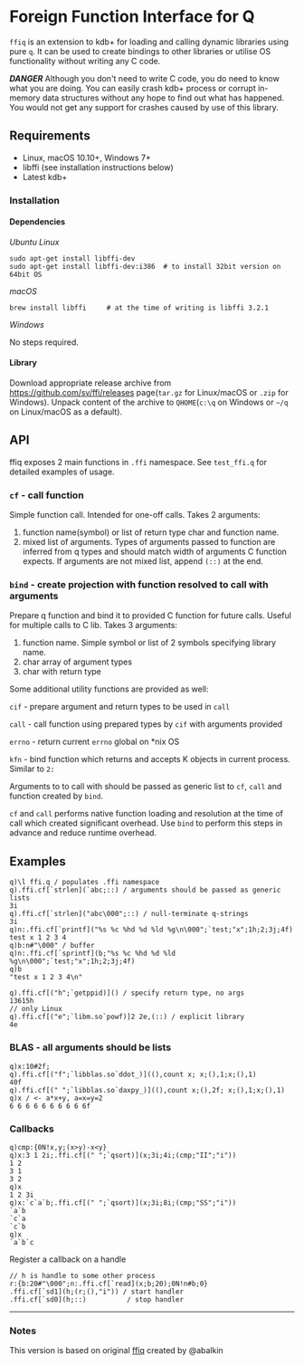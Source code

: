 # Foreign Function Interface for Q 

`ffiq` is an extension to kdb+ for loading and calling dynamic libraries using pure `q`. It can be used to create bindings to other libraries or utilise OS functionality without writing any C code.

***DANGER*** Although you don't need to write C code, you do need to know what you are doing. You can easily crash kdb+ process or corrupt in-memory data structures without any hope to find out what has happened. You would not get any support for crashes caused by use of this library.

## Requirements
 - Linux, macOS 10.10+, Windows 7+
 - libffi (see installation instructions below)
 - Latest kdb+

### Installation
#### Dependencies

*Ubuntu Linux* 
```
sudo apt-get install libffi-dev
sudo apt-get install libffi-dev:i386  # to install 32bit version on 64bit OS
```

*macOS*
```
brew install libffi     # at the time of writing is libffi 3.2.1
```

*Windows*

No steps required.

#### Library

Download appropriate release archive from https://github.com/sv/ffi/releases page(`tar.gz` for Linux/macOS or `.zip` for Windows).
Unpack content of the archive to `QHOME`(`c:\q` on Windows or `~/q` on Linux/macOS as a default).

## API

ffiq exposes 2 main functions in `.ffi` namespace. See `test_ffi.q` for detailed examples of usage.

### `cf` - call function

Simple function call. Intended for one-off calls. Takes 2 arguments:

1. function name(symbol) or list of return type char and function name.
2. mixed list of arguments. Types of arguments passed to function are inferred from q types and should match width of arguments C function expects. If arguments are not mixed list, append `(::)` at the end.


### `bind` - create projection with function resolved to call with arguments

Prepare q function and bind it to provided C function for future calls. Useful for multiple calls to C lib. Takes 3 arguments:
1. function name. Simple symbol or list of 2 symbols specifying library name.
2. char array of argument types
3. char with return type


Some additional utility functions are provided as well:

`cif` - prepare argument and return types to be used in `call`

`call` - call function using prepared types by `cif` with arguments provided

`errno` - return current `errno` global on \*nix OS

`kfn` - bind function which returns and accepts K objects in current process. Similar to `2:`

Arguments to to call with should be passed as generic list to `cf`, `call` and function created by `bind`.

`cf` and `call` performs native function loading and resolution at the time of call which created significant overhead. Use `bind` to perform this steps in advance and reduce runtime overhead.


## Examples
```
q)\l ffi.q / populates .ffi namespace
q).ffi.cf[`strlen](`abc;::) / arguments should be passed as generic lists
3i
q).ffi.cf[`strlen]("abc\000";::) / null-terminate q-strings
3i
q)n:.ffi.cf[`printf]("%s %c %hd %d %ld %g\n\000";`test;"x";1h;2;3j;4f)
test x 1 2 3 4
q)b:n#"\000" / buffer
q)n:.ffi.cf[`sprintf](b;"%s %c %hd %d %ld %g\n\000";`test;"x";1h;2;3j;4f)
q)b
"test x 1 2 3 4\n"

q).ffi.cf[("h";`getppid)]() / specify return type, no args
13615h
// only Linux
q).ffi.cf[("e";`libm.so`powf)]2 2e,(::) / explicit library
4e
```
### BLAS - all arguments should be lists
```
q)x:10#2f;
q).ffi.cf[("f";`libblas.so`ddot_)]((),count x; x;(),1;x;(),1)
40f
q).ffi.cf[(" ";`libblas.so`daxpy_)]((),count x;(),2f; x;(),1;x;(),1)
q)x / <- a*x+y, a=x=y=2
6 6 6 6 6 6 6 6 6 6f
```
### Callbacks
```
q)cmp:{0N!x,y;(x>y)-x<y} 
q)x:3 1 2i;.ffi.cf[(" ";`qsort)](x;3i;4i;(cmp;"II";"i")) 
1 2
3 1
3 2
q)x
1 2 3i
q)x:`c`a`b;.ffi.cf[(" ";`qsort)](x;3i;8i;(cmp;"SS";"i")) 
`a`b
`c`a
`c`b
q)x
`a`b`c
```
Register a callback on a handle
```
// h is handle to some other process
r:{b:20#"\000";n:.ffi.cf[`read](x;b;20);0N!n#b;0}
.ffi.cf[`sd1](h;(r;(),"i")) / start handler
.ffi.cf[`sd0](h;::)          / stop handler
```


- - - - - - - - -
### Notes
This version is based on original [ffiq](https://github.com/enlnt/ffiq) created by @abalkin